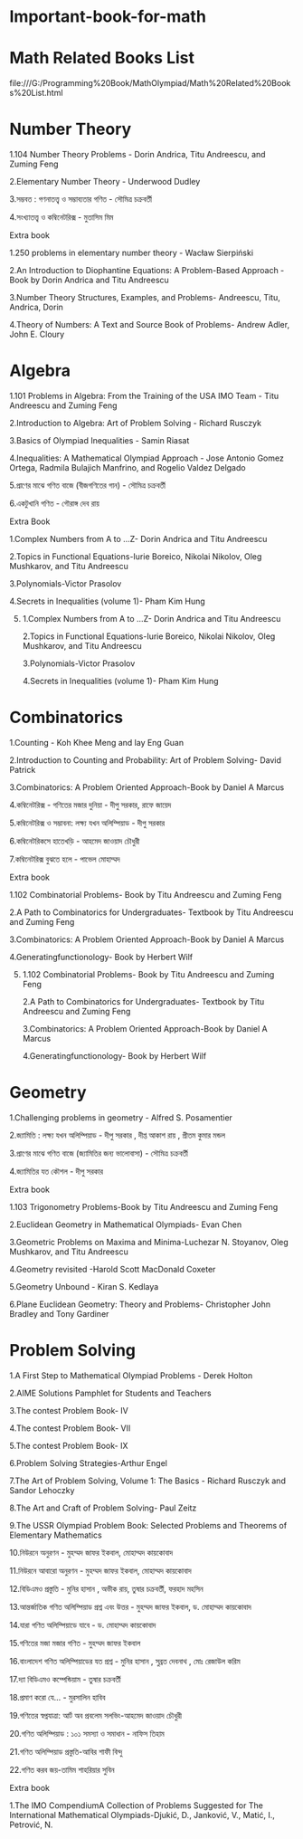 # Important-book-for-math


# Math Related Books List
file:///G:/Programming%20Book/MathOlympiad/Math%20Related%20Books%20List.html

# Number Theory
1.104 Number Theory Problems - Dorin Andrica, Titu Andreescu, and Zuming Feng

2.Elementary Number Theory - Underwood Dudley

3.সম্ভবত : গণনাতত্ত্ব ও সম্ভাব্যতার গণিত - সৌমিত্র চক্রবর্তী

4.সংখ্যাতত্ত্ব ও কম্বিনেটরিক্স - মুতাসিম মিম

Extra book

1.250 problems in elementary number theory - Wacław Sierpiński

2.An Introduction to Diophantine Equations: A Problem-Based Approach -Book by Dorin Andrica and Titu Andreescu

3.Number Theory Structures, Examples, and Problems- Andreescu, Titu, Andrica, Dorin

4.Theory of Numbers: A Text and Source Book of Problems- Andrew Adler, John E. Cloury

# Algebra
1.101 Problems in Algebra: From the Training of the USA IMO Team - Titu Andreescu and Zuming Feng

2.Introduction to Algebra: Art of Problem Solving - Richard Rusczyk

3.Basics of Olympiad Inequalities - Samin Riasat

4.Inequalities: A Mathematical Olympiad Approach - Jose Antonio Gomez Ortega, Radmila Bulajich Manfrino, and Rogelio Valdez Delgado

5.প্রাণের মাঝে গণিত বাজে (বীজগণিতের গান) - সৌমিত্র চক্রবর্তী

6.একটুখানি গণিত - গৌরাঙ্গ দেব রায়

Extra Book

1.Complex Numbers from A to ...Z- Dorin Andrica and Titu Andreescu

2.Topics in Functional Equations-Iurie Boreico, Nikolai Nikolov, Oleg Mushkarov, and Titu Andreescu

3.Polynomials-Victor Prasolov

4.Secrets in Inequalities (volume 1)- Pham Kim Hung

5.  
    1.Complex Numbers from A to ...Z- Dorin Andrica and Titu Andreescu
     
    2.Topics in Functional Equations-Iurie Boreico, Nikolai Nikolov, Oleg Mushkarov, and Titu Andreescu
    
    3.Polynomials-Victor Prasolov
    
    4.Secrets in Inequalities (volume 1)- Pham Kim Hung

# Combinatorics
1.Counting - Koh Khee Meng and lay Eng Guan

2.Introduction to Counting and Probability: Art of Problem Solving- David Patrick

3.Combinatorics: A Problem Oriented Approach-Book by Daniel A Marcus

4.কম্বিনেটরিক্স - গণিতের মজার দুনিয়া - দীপু সরকার, রাফে জায়েদ

5.কম্বিনেটরিক্স ও সম্ভাবনা: লক্ষ্য যখন অলিম্পিয়াড - দীপু সরকার

6.কম্বিনেটরিকসে হাতেখড়ি - আহমেদ জাওয়াদ চৌধুরী

7.কম্বিনেটরিক্স বুঝতে হলে - পাভেল মোহাম্মদ

Extra book

1.102 Combinatorial Problems- Book by Titu Andreescu and Zuming Feng

2.A Path to Combinatorics for Undergraduates- Textbook by Titu Andreescu and Zuming Feng

3.Combinatorics: A Problem Oriented Approach-Book by Daniel A Marcus

4.Generatingfunctionology- Book by Herbert Wilf

5.
     1.102 Combinatorial Problems- Book by Titu Andreescu and Zuming Feng 
     
     2.A Path to Combinatorics for Undergraduates- Textbook by Titu Andreescu and Zuming Feng
     
     3.Combinatorics: A Problem Oriented Approach-Book by Daniel A Marcus
     
     4.Generatingfunctionology- Book by Herbert Wilf

# Geometry
1.Challenging problems in geometry - Alfred S. Posamentier

2.জ্যামিতি : লক্ষ্য যখন অলিম্পিয়াড - দীপু সরকার , দীপ্ত আকাশ রায় , প্রীতম কুমার মন্ডল

3.প্রাণের মাঝে গণিত বাজে (জ্যামিতির জন্য ভালোবাসা) - সৌমিত্র চক্রবর্তী

4.জ্যামিতির যত কৌশল - দীপু সরকার

Extra book

1.103 Trigonometry Problems-Book by Titu Andreescu and Zuming Feng

2.Euclidean Geometry in Mathematical Olympiads- Evan Chen

3.Geometric Problems on Maxima and Minima-Luchezar N. Stoyanov, Oleg Mushkarov, and Titu Andreescu

4.Geometry revisited -Harold Scott MacDonald Coxeter

5.Geometry Unbound - Kiran S. Kedlaya

6.Plane Euclidean Geometry: Theory and Problems- Christopher John Bradley and Tony Gardiner

# Problem Solving
1.A First Step to Mathematical Olympiad Problems - Derek Holton

2.AIME Solutions Pamphlet for Students and Teachers

3.The contest Problem Book- IV

4.The contest Problem Book- VII

5.The contest Problem Book- IX

6.Problem Solving Strategies-Arthur Engel

7.The Art of Problem Solving, Volume 1: The Basics - Richard Rusczyk and Sandor Lehoczky

8.The Art and Craft of Problem Solving- Paul Zeitz

9.The USSR Olympiad Problem Book: Selected Problems and Theorems of Elementary Mathematics

10.নিউরনে অনুরণন - মুহম্মদ জাফর ইকবাল, মোহাম্মদ কায়কোবাদ

11.নিউরনে আবারো অনুরণন - মুহম্মদ জাফর ইকবাল, মোহাম্মদ কায়কোবাদ

12.বিডিএমও প্রস্তুতি - মুনির হাসান , অভীক রায়, তুষার চক্রবর্তী, ফরহাদ মহসিন

13.আন্তর্জাতিক গণিত অলিম্পিয়াড প্রশ্ন এবং উত্তর - মুহম্মদ জাফর ইকবাল, ড. মোহাম্মদ কায়কোবাদ

14.যারা গণিত অলিম্পিয়াডে যাবে - ড. মোহাম্মদ কায়কোবাদ

15.গণিতের মজা মজার গণিত - মুহম্মদ জাফর ইকবাল

16.বাংলাদেশ গণিত অলিম্পিয়াডের যত প্রশ্ন - মুনির হাসান , সুব্রত দেবনাথ , মোঃ রেজাউল করিম

17.দ্যা বিডিএমও কম্পেন্ডিয়াম - তুষার চক্রবর্তী

18.প্রমাণ করো যে… - মুরসালিন হাবিব

19.গণিতের স্বপ্নযাত্রা: আর্ট অব প্রবলেম সলভিং-আহমেদ জাওয়াদ চৌধুরী

20.গণিত অলিম্পিয়াড : ১০১ সমস্যা ও সমাধান - নাফিস তিহাম

21.গণিত অলিম্পিয়াড প্রস্তুতি-আবির শাফী বিন্দু

22.গণিত করব জয়-তামিম শাহরিয়ার সুবিন

Extra book

1.The IMO CompendiumA Collection of Problems Suggested for The International Mathematical Olympiads-Djukić, D., Janković, V., Matić, I., Petrović, N.


